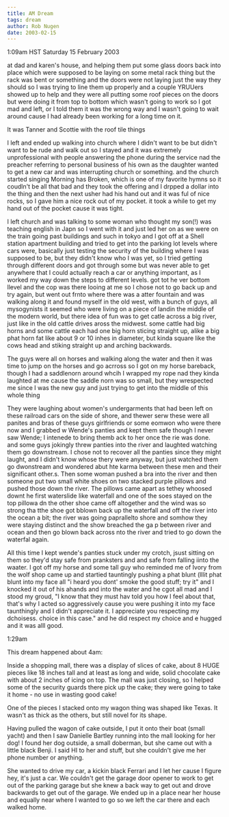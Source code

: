 ```yaml
---
title: AM Dream
tags: dream
author: Rob Nugen
date: 2003-02-15
---
```


<p class=date>1:09am HST Saturday 15 February 2003</p>

<p class=dream>at dad and karen's house, and helping them put some
glass doors back into place which were supposed to be laying on some
metal rack thing but the rack was bent or something and the doors were
not laying just the way they should so I was trying to line them up
properly and a couple YRUUers showed up to help and they were all
putting some roof pieces on the doors but were doing it from top to
bottom which wasn't going to work so I got mad and left, or I told
them it was the wrong way and I wasn't going to wait around cause I
had already been working for a long time on it.</p>

<p class=dream>It was Tanner and Scottie with the roof tile things</p>

<p class=dream>I left and ended up walking into church where I didn't
want to be but didn't want to be rude and walk out so I stayed and it
was extremely unprofessional with people answering the phone during
the service nad the preacher referring to personal business of his own
as the daughter wanted to get a new car and was interrupting church or
something. and the church started singing Morning has Broken, which is
one of my favorite hymns so it coudln't be all that bad and they took
the offering and I drpped a dollar into the thing and then the next
usher had his hand out and it was ful of nice rocks, so I gave him a
nice rock out of my pocket.  it took a while to get my hand out of the
pocket cause it was tight.</p>

<p class=dream>I left church and was talking to some woman who thought
my son(!) was teaching english in Japn so I went with it and just led
her on as we were on the train going past buildings and such in tokyo
and I got off at a Shell station apartment building and tried to get
into the parking lot levels where cars were, basically just testing the
security of the building where I was supposed to be, but they didn't
know who I was yet, so I tried getting through different doors and got
through some but was never able to get anywhere that I could actually
reach a car or anything important, as I worked my way down the steps to
different levels.  got tot he ver bottom llevel and the cop was there
looing at me so I chose not to go back up and try again, but went out
frnto where there was a atter fountain and was walking along it and
found myself in the old west, with a bunch of guys, all mysogynists it
seemed who were living on a piece of landin the middle of the modern
world, but there idea of fun was to get catle across a big river, just
like in the old cattle drives aross the midwest.  some cattle had big
horns and some cattle each had one big horn sticing straight up, alike
a big phat horn fat like about 9 or 10 inhes in diameter, but kinda
square like the cows head and stiking straight up and arching
backwards.</p>

<p class=dream>The guys were all on horses and walking along the water
and then it was time to jump on the horses and go acrross so I got on
my horse bareback, though I had a saddlenorn around whcih I wrapped my
rope nad they kinda laughted at me cause the saddle norn was so
small, but they wrespected me since I was the new guy and just trying
to get into the middle of this whole thing</p>

<p class=dream>They were laughing about women's undergarments that had
been left on these railroad cars on the side of shore, and thewer serw
these were all panites and bras of these guys girlfriends or some
eomwon who were there now and I grabbed w Wende's panties and kept
them safe though I never saw Wende; I intenede to bring themb ack to
her once the rie was done. and some guys jokingly threw panties into
the river and laughted watching them go downstream.  I chose not to
recover all the panties since they might laught, and I didn't know
whose thery were anyway, but just watched them go dwonstream and
wondered abut hte karma between these men and their significant
other.s.  Then some woman pushed a bra into the river and then someone
put two small white shoes on two stacked purple pillows and pushed
those down the river.  The pillows came apart as tethey whoosed downt
he first waterslide like waterfall and one of the soes stayed on the
top pillowa dn the other shoe came off altogether and the wind was so
strong tha tthe shoe got bblown back up the waterfall and off the
river into the ocean a bit; the river was going paprallelto shore and
somhow they were staying distinct and the show breached the ga p
between river and ocean and then go blown back across nto the river
and tried to go down the waterfal again.</p>

<p class=dream>All this time I kept wende's panties stuck under my
crotch, jsust sitting on them so they'd stay safe from pranksters and
and safe from falling iinto the waater.  I got off my horse and some
tall guy who reminded me of Ivory from the wolf shop came up and
startied tauntingly pushing a phat blunt (lllit phat blunt into my
face all "i heard you dont' smoke the good stuff; try it" and I
knocked it out of his ahands and into the water and he cgot all mad
and I stood my groud, "I know that they must hav told you how I feel
about that, that's why I acted so aggressively cause you were pushing
it into my face taunthingly and I didn't appreciate it.  I appreciate
you respecting my dchoisess.  choice in this case."  and he did
respect my choice and e hugged and it was alll good.</p>

<p class=date>1:29am</p></p>

<p>This dream happened about 4am:</p>

<p class=dream>Inside a shopping mall, there was a display of slices
of cake, about 8 HUGE pieces like 18 inches tall and at least as long
and wide, solid chocolate cake with about 2 inches of icing on top.
The mall was just closing, so I helped some of the security guards
there pick up the cake; they were going to take it home - no use in
wasting good cake!</p>

<p class=dream>One of the pieces I stacked onto my wagon thing was
shaped like Texas.  It wasn't as thick as the others, but still novel
for its shape.</p>

<p class=dream>Having pulled the wagon of cake outside, I put it onto
their boat (small yacht) and then I saw Danielle Bartley running into
the mall looking for her dog!  I found her dog outside, a small
doberman, but she came out with a little black Benji.  I said HI to
her and stuff, but she couldn't give me her phone number or
anything.</p>

<p class=dream>She wanted to drive my car, a kickin black Ferrari and
I let her cause I figure hey, it's just a car.  We couldn't get the
garage door opener to work to get out of the parking garage but she
knew a back way to get out and drove backwards to get out of the
garage.  We ended up in a place near her house and equally near where
I wanted to go so we left the car there and each walked home.</p>
